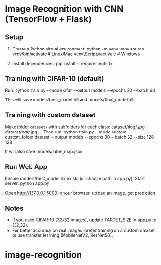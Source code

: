# Image Recognition with CNN (TensorFlow + Flask)

## Setup
1. Create a Python virtual environment:
   python -m venv venv
   source venv/bin/activate   # Linux/Mac
   venv\Scripts\activate      # Windows

2. Install dependencies:
   pip install -r requirements.txt

## Training with CIFAR-10 (default)
Run:
   python train.py --mode cifar --output models --epochs 30 --batch 64

This will save models/best_model.h5 and models/final_model.h5.

## Training with custom dataset
Make folder `dataset/` with subfolders for each class:
dataset/dog/*.jpg
dataset/cat/*.jpg
...
Then run:
   python train.py --mode custom --custom_folder dataset --output models --epochs 30 --batch 32 --size 128 128

It will also save models/label_map.json.

## Run Web App
Ensure models/best_model.h5 exists (or change path in app.py).
Start server:
   python app.py

Open http://127.0.0.1:5000 in your browser, upload an image, get prediction.

## Notes
- If you used CIFAR-10 (32x32 images), update TARGET_SIZE in app.py to (32,32).
- For better accuracy on real images, prefer training on a custom dataset or use transfer learning (MobileNetV2, ResNet50).
# image-recognition
